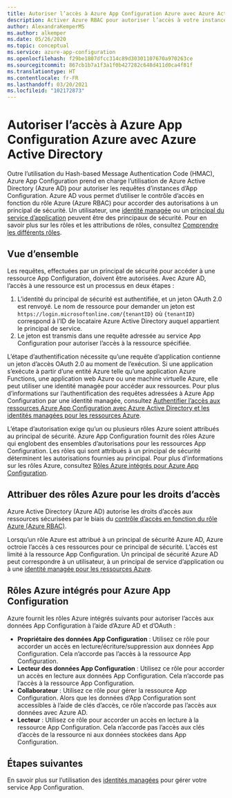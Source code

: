```yaml
---
title: Autoriser l’accès à Azure App Configuration Azure avec Azure Active Directory
description: Activer Azure RBAC pour autoriser l’accès à votre instance Azure App Configuration
author: AlexandraKemperMS
ms.author: alkemper
ms.date: 05/26/2020
ms.topic: conceptual
ms.service: azure-app-configuration
ms.openlocfilehash: f29be1807dfcc314c89d30301107670a970263ce
ms.sourcegitcommit: 867cb1b7a1f3a1f0b427282c648d411d0ca4f81f
ms.translationtype: HT
ms.contentlocale: fr-FR
ms.lasthandoff: 03/20/2021
ms.locfileid: "102172873"
---
```

# <a name="authorize-access-to-azure-app-configuration-using-azure-active-directory"></a>Autoriser l’accès à Azure App Configuration Azure avec Azure Active Directory
Outre l’utilisation du Hash-based Message Authentication Code (HMAC), Azure App Configuration prend en charge l’utilisation de Azure Active Directory (Azure AD) pour autoriser les requêtes d’instances d’App Configuration.  Azure AD vous permet d’utiliser le contrôle d’accès en fonction du rôle Azure (Azure RBAC) pour accorder des autorisations à un principal de sécurité.  Un utilisateur, une [identité managée](../active-directory/managed-identities-azure-resources/overview.md) ou un [principal du service d’application](../active-directory/develop/app-objects-and-service-principals.md) peuvent être des principaux de sécurité.  Pour en savoir plus sur les rôles et les attributions de rôles, consultez [Comprendre les différents rôles](../role-based-access-control/overview.md).

## <a name="overview"></a>Vue d’ensemble
Les requêtes, effectuées par un principal de sécurité pour accéder à une ressource App Configuration, doivent être autorisées. Avec Azure AD, l’accès à une ressource est un processus en deux étapes :
1. L’identité du principal de sécurité est authentifiée, et un jeton OAuth 2.0 est renvoyé.  Le nom de ressource pour demander un jeton est `https://login.microsoftonline.com/{tenantID}` où `{tenantID}` correspond à l’ID de locataire Azure Active Directory auquel appartient le principal de service.
2. Le jeton est transmis dans une requête adressée au service App Configuration pour autoriser l’accès à la ressource spécifiée.

L’étape d’authentification nécessite qu’une requête d’application contienne un jeton d’accès OAuth 2.0 au moment de l’exécution.  Si une application s’exécute à partir d’une entité Azure telle qu’une application Azure Functions, une application web Azure ou une machine virtuelle Azure, elle peut utiliser une identité managée pour accéder aux ressources.  Pour plus d’informations sur l’authentification des requêtes adressées à Azure App Configuration par une identité managée, consultez [Authentifier l’accès aux ressources Azure App Configuration avec Azure Active Directory et les identités managées pour les ressources Azure](howto-integrate-azure-managed-service-identity.md).

L’étape d’autorisation exige qu’un ou plusieurs rôles Azure soient attribués au principal de sécurité. Azure App Configuration fournit des rôles Azure qui englobent des ensembles d’autorisations pour les ressources App Configuration. Les rôles qui sont attribués à un principal de sécurité déterminent les autorisations fournies au principal. Pour plus d’informations sur les rôles Azure, consultez [Rôles Azure intégrés pour Azure App Configuration](#azure-built-in-roles-for-azure-app-configuration). 

## <a name="assign-azure-roles-for-access-rights"></a>Attribuer des rôles Azure pour les droits d’accès
Azure Active Directory (Azure AD) autorise les droits d’accès aux ressources sécurisées par le biais du [contrôle d’accès en fonction du rôle Azure (Azure RBAC)](../role-based-access-control/overview.md).

Lorsqu’un rôle Azure est attribué à un principal de sécurité Azure AD, Azure octroie l’accès à ces ressources pour ce principal de sécurité. L’accès est limité à la ressource App Configuration. Un principal de sécurité Azure AD peut correspondre à un utilisateur, à un principal de service d’application ou à une [identité managée pour les ressources Azure](../active-directory/managed-identities-azure-resources/overview.md).

## <a name="azure-built-in-roles-for-azure-app-configuration"></a>Rôles Azure intégrés pour Azure App Configuration
Azure fournit les rôles Azure intégrés suivants pour autoriser l’accès aux données App Configuration à l’aide d’Azure AD et d’OAuth :

- **Propriétaire des données App Configuration** : Utilisez ce rôle pour accorder un accès en lecture/écriture/suppression aux données App Configuration. Cela n’accorde pas l’accès à la ressource App Configuration.
- **Lecteur des données App Configuration** : Utilisez ce rôle pour accorder un accès en lecture aux données App Configuration. Cela n’accorde pas l’accès à la ressource App Configuration.
- **Collaborateur** : Utilisez ce rôle pour gérer la ressource App Configuration. Alors que les données d’App Configuration sont accessibles à l’aide de clés d’accès, ce rôle n’accorde pas l’accès aux données avec Azure AD.
- **Lecteur** : Utilisez ce rôle pour accorder un accès en lecture à la ressource App Configuration. Cela n’accorde pas l’accès aux clés d’accès de la ressource ni aux données stockées dans App Configuration.

## <a name="next-steps"></a>Étapes suivantes
En savoir plus sur l’utilisation des [identités managées](howto-integrate-azure-managed-service-identity.md) pour gérer votre service App Configuration.

